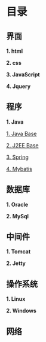 # 目录 #

## 界面 ##

**1. html**

**2. css**

**3. JavaScript**

**4. Jquery**

## 程序 ##

**1. Java**
   
[1. Java Base](https://github.com/huangzn/JavaKnowledge/tree/master/Java%20Base)
  
[2. J2EE Base ](https://github.com/huangzn/JavaKnowledge/tree/master/J2EE%20Base)

[3. Spring](https://github.com/huangzn/JavaKnowledge/tree/master/Spring)

[4. Mybatis](https://github.com/huangzn/JavaKnowledge/tree/master/Mybatis)

## 数据库 ##

**1. Oracle**

**2. MySql**

## 中间件 ##

**1. Tomcat**

**2. Jetty**

## 操作系统 ##

**1. Linux**

**2. Windows**

## 网络 ##